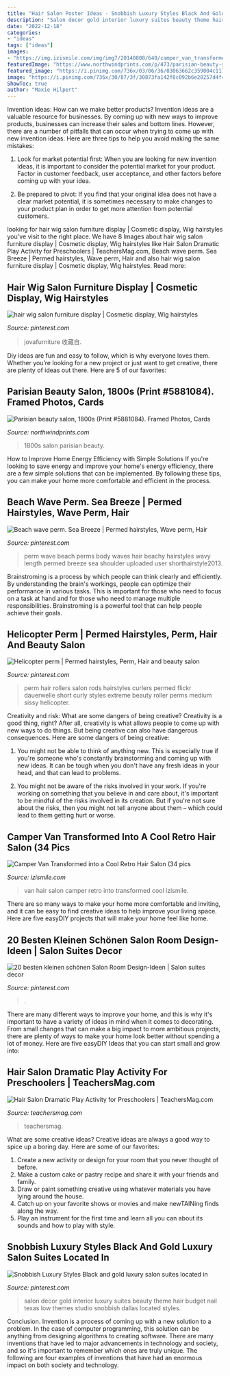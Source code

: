 ```yaml
---
title: "Hair Salon Poster Ideas - Snobbish Luxury Styles Black And Gold Luxury Salon Suites Located In"
description: "Salon decor gold interior luxury suites beauty theme hair budget nail texas low themes studio snobbish dallas located styles"
date: "2022-12-18"
categories:
- "ideas"
tags: ["ideas"]
images:
- "https://img.izismile.com/img/img7/20140808/640/camper_van_transformed_into_a_cool_retro_hair_salon_640_31.jpg"
featuredImage: "https://www.northwindprints.com/p/473/parisian-beauty-salon-1800s-5881084.jpg"
featured_image: "https://i.pinimg.com/736x/03/06/36/03063662c359004c1170b8182db15729--beach-wave-perm-body-wave-perm.jpg"
image: "https://i.pinimg.com/736x/30/87/3f/30873fa142f8c092b6e28257d4f49496.jpg"
ShowToc: true
author: "Maxie Hilpert"
---
```



Invention ideas: How can we make better products?
Invention ideas are a valuable resource for businesses. By coming up with new ways to improve products, businesses can increase their sales and bottom lines. However, there are a number of pitfalls that can occur when trying to come up with new invention ideas. Here are three tips to help you avoid making the same mistakes:
1. Look for market potential first: When you are looking for new invention ideas, it is important to consider the potential market for your product. Factor in customer feedback, user acceptance, and other factors before coming up with your idea.

2. Be prepared to pivot: If you find that your original idea does not have a clear market potential, it is sometimes necessary to make changes to your product plan in order to get more attention from potential customers.

	

		
looking for hair wig salon furniture display | Cosmetic display, Wig hairstyles you've visit to the right place. We have 8 Images about hair wig salon furniture display | Cosmetic display, Wig hairstyles like Hair Salon Dramatic Play Activity for Preschoolers | TeachersMag.com, Beach wave perm. Sea Breeze | Permed hairstyles, Wave perm, Hair and also hair wig salon furniture display | Cosmetic display, Wig hairstyles. Read more:
		
    
## Hair Wig Salon Furniture Display | Cosmetic Display, Wig Hairstyles

<img loading=lazy src="https://i.pinimg.com/736x/cd/67/a4/cd67a49c97b61640b3df0031bc2c088e.jpg" onerror="this.onerror=null;this.src='https://tse1.mm.bing.net/th?id=OIP.SjCcmb8rx2G2rG2euXSHjgHaFY&amp;pid=15.1';" alt="hair wig salon furniture display | Cosmetic display, Wig hairstyles">

_Source: pinterest.com_

>jovafurniture 收藏自. 

	

Diy ideas are fun and easy to follow, which is why everyone loves them. Whether you’re looking for a new project or just want to get creative, there are plenty of ideas out there. Here are 5 of our favorites: 

    
## Parisian Beauty Salon, 1800s (Print #5881084). Framed Photos, Cards

<img loading=lazy src="https://www.northwindprints.com/p/473/parisian-beauty-salon-1800s-5881084.jpg" onerror="this.onerror=null;this.src='https://tse4.mm.bing.net/th?id=OIP.QLkAUkjJ5aXxDVNuX280rQAAAA&amp;pid=15.1';" alt="Parisian beauty salon, 1800s (Print #5881084). Framed Photos, Cards">

_Source: northwindprints.com_

>1800s salon parisian beauty. 

	

How to Improve Home Energy Efficiency with Simple Solutions
If you're looking to save energy and improve your home's energy efficiency, there are a few simple solutions that can be implemented. By following these tips, you can make your home more comfortable and efficient in the process.

    
## Beach Wave Perm. Sea Breeze | Permed Hairstyles, Wave Perm, Hair

<img loading=lazy src="https://i.pinimg.com/736x/03/06/36/03063662c359004c1170b8182db15729--beach-wave-perm-body-wave-perm.jpg" onerror="this.onerror=null;this.src='https://tse1.mm.bing.net/th?id=OIP.Il1gMljt1ra1l-PNjYjqqQHaJ3&amp;pid=15.1';" alt="Beach wave perm. Sea Breeze | Permed hairstyles, Wave perm, Hair">

_Source: pinterest.com_

>perm wave beach perms body waves hair beachy hairstyles wavy length permed breeze sea shoulder uploaded user shorthairstyle2013. 

	

Brainstroming is a process by which people can think clearly and efficiently. By understanding the brain's workings, people can optimize their performance in various tasks. This is important for those who need to focus on a task at hand and for those who need to manage multiple responsibilities. Brainstroming is a powerful tool that can help people achieve their goals.

    
## Helicopter Perm | Permed Hairstyles, Perm, Hair And Beauty Salon

<img loading=lazy src="https://i.pinimg.com/736x/5f/9d/e3/5f9de3a9ac5993b08988db53967ba6f0.jpg" onerror="this.onerror=null;this.src='https://tse2.mm.bing.net/th?id=OIP.eaWsPx5BNddtuYQ5p_iWZAAAAA&amp;pid=15.1';" alt="Helicopter perm | Permed hairstyles, Perm, Hair and beauty salon">

_Source: pinterest.com_

>perm hair rollers salon rods hairstyles curlers permed flickr dauerwelle short curly styles extreme beauty roller perms medium sissy helicopter. 

	

Creativity and risk: What are some dangers of being creative?
Creativity is a good thing, right? After all, creativity is what allows people to come up with new ways to do things. But being creative can also have dangerous consequences. Here are some dangers of being creative:
1) You might not be able to think of anything new. This is especially true if you're someone who's constantly brainstorming and coming up with new ideas. It can be tough when you don't have any fresh ideas in your head, and that can lead to problems.

2) You might not be aware of the risks involved in your work. If you're working on something that you believe in and care about, it's important to be mindful of the risks involved in its creation. But if you're not sure about the risks, then you might not tell anyone about them – which could lead to them getting hurt or worse.

    
## Camper Van Transformed Into A Cool Retro Hair Salon (34 Pics

<img loading=lazy src="https://img.izismile.com/img/img7/20140808/640/camper_van_transformed_into_a_cool_retro_hair_salon_640_31.jpg" onerror="this.onerror=null;this.src='https://tse3.mm.bing.net/th?id=OIP.zuxCbWgOd6rx0eogYVbPkQHaLH&amp;pid=15.1';" alt="Camper Van Transformed into a Cool Retro Hair Salon (34 pics">

_Source: izismile.com_

>van hair salon camper retro into transformed cool izismile. 

	

There are so many ways to make your home more comfortable and inviting, and it can be easy to find creative ideas to help improve your living space. Here are five easyDIY projects that will make your home feel like home.

    
## 20 Besten Kleinen Schönen Salon Room Design-Ideen | Salon Suites Decor

<img loading=lazy src="https://i.pinimg.com/736x/30/87/3f/30873fa142f8c092b6e28257d4f49496.jpg" onerror="this.onerror=null;this.src='https://tse3.mm.bing.net/th?id=OIP.ODkZlt-WaIhHwG8c4xHqrAHaE8&amp;pid=15.1';" alt="20 besten kleinen schönen Salon Room Design-Ideen | Salon suites decor">

_Source: pinterest.com_

>. 

	

There are many different ways to improve your home, and this is why it's important to have a variety of ideas in mind when it comes to decorating. From small changes that can make a big impact to more ambitious projects, there are plenty of ways to make your home look better without spending a lot of money. Here are five easyDIY Ideas that you can start small and grow into: 

    
## Hair Salon Dramatic Play Activity For Preschoolers | TeachersMag.com

<img loading=lazy src="http://teachersmag.com/wp-content/uploads/2019/09/hair-dresser11.jpg" onerror="this.onerror=null;this.src='https://tse1.mm.bing.net/th?id=OIP.ScxfoOY6KcLuTl1himNusgHaJ4&amp;pid=15.1';" alt="Hair Salon Dramatic Play Activity for Preschoolers | TeachersMag.com">

_Source: teachersmag.com_

>teachersmag. 

	

What are some creative ideas?
Creative ideas are always a good way to spice up a boring day. Here are some of our favorites: 
1. Create a new activity or design for your room that you never thought of before. 
2. Make a custom cake or pastry recipe and share it with your friends and family. 
3. Draw or paint something creative using whatever materials you have lying around the house. 
4. Catch up on your favorite shows or movies and make newTAINing finds along the way. 
5. Play an instrument for the first time and learn all you can about its sounds and how to play with style.

    
## Snobbish Luxury Styles Black And Gold Luxury Salon Suites Located In

<img loading=lazy src="https://i.pinimg.com/736x/09/ee/d6/09eed61ee1314c40f4ac6a80a2083874.jpg" onerror="this.onerror=null;this.src='https://tse1.mm.bing.net/th?id=OIP.ryjY0g-sZrLnPsJtYQDQDwHaJ3&amp;pid=15.1';" alt="Snobbish Luxury Styles Black and gold luxury salon suites located in">

_Source: pinterest.com_

>salon decor gold interior luxury suites beauty theme hair budget nail texas low themes studio snobbish dallas located styles. 

	

Conclusion.
Invention is a process of coming up with a new solution to a problem. In the case of computer programming, this solution can be anything from designing algorithms to creating software. There are many inventions that have led to major advancements in technology and society, and so it's important to remember which ones are truly unique. The following are four examples of inventions that have had an enormous impact on both society and technology.

